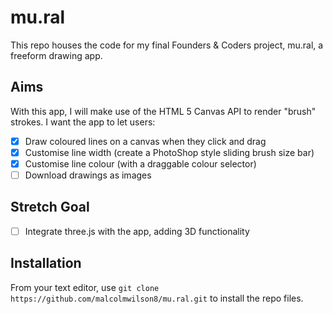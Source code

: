 # mu.ral

This repo houses the code for my final Founders & Coders project, mu.ral, a freeform drawing app.

## Aims

With this app, I will make use of the HTML 5 Canvas API to render "brush" strokes. I want the app to let users:

- [x] Draw coloured lines on a canvas when they click and drag
- [x] Customise line width (create a PhotoShop style sliding brush size bar) 
- [x] Customise line colour (with a draggable colour selector)
- [ ] Download drawings as images

## Stretch Goal

- [ ] Integrate three.js with the app, adding 3D functionality

## Installation

From your text editor, use `git clone https://github.com/malcolmwilson8/mu.ral.git` to install the repo files.
